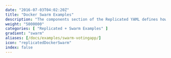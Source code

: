 ```yaml
---
date: "2016-07-03T04:02:20Z"
title: "Docker Swarm Examples"
description: "The components section of the Replicated YAML defines how the containers will be created and started."
weight: "5000000"
categories: [ "Replicated + Swarm Examples" ]
gradient: "swarm"
aliases: [/docs/examples/swarm-votingapp/]
icon: "replicatedDockerSwarm"
index: false
---
```

